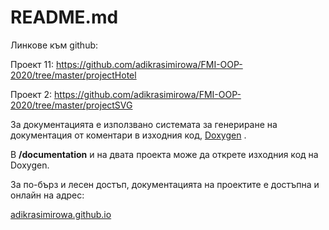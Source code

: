 # README.md

 Линкoве към github:

Проект 11: https://github.com/adikrasimirowa/FMI-OOP-2020/tree/master/projectHotel

Проект  2: https://github.com/adikrasimirowa/FMI-OOP-2020/tree/master/projectSVG

За документацията е използвано системата за генериране на документация от коментари в изходния код,  [Doxygen](http://www.doxygen.nl/) .

В  **/documentation** и на двата проекта може да открете изходния код на Doxygen.

За по-бърз и лесен достъп, документацията на проектите е достъпна и онлайн на адрес:

[adikrasimirowa.github.io](https://github.com/adikrasimirowa/adikrasimirowa.github.io)

